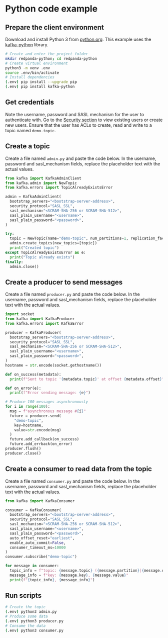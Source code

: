 # Python code example


## Prepare the client environment

Download and install Python 3 from [python.org](https://www.python.org/downloads). This example uses the [kafka-python](https://kafka-python.readthedocs.io/en/master/) library.

```bash
# Create and enter the project folder
mkdir redpanda-python; cd redpanda-python
# Create virtual environment
python3 -m venv .env
source .env/bin/activate
# Install dependencies
(.env) pip install --upgrade pip
(.env) pip install kafka-python
```


## Get credentials
Note the username, password and SASL mechanism for the user to authenticate with. Go to the [Security section](../acls) to view existing users or create new users. Ensure that the user has ACLs to create, read and write to a topic named `demo-topic`.


## Create a topic
Create a file named `admin.py` and paste the code below. In the username, password and sasl_mechanism fields, replace the placeholder text with the actual values.

```python title="admin.py"
from kafka import KafkaAdminClient
from kafka.admin import NewTopic
from kafka.errors import TopicAlreadyExistsError

admin = KafkaAdminClient(
  bootstrap_servers="<bootstrap-server-address>",
  security_protocol="SASL_SSL",
  sasl_mechanism="<SCRAM-SHA-256 or SCRAM-SHA-512>",
  sasl_plain_username="<username>",
  sasl_plain_password="<password>",
)

try:
  topic = NewTopic(name="demo-topic", num_partitions=1, replication_factor=1)
  admin.create_topics(new_topics=[topic])
  print("Created topic")
except TopicAlreadyExistsError as e:
  print("Topic already exists")
finally:
  admin.close()
```


## Create a producer to send messages
Create a file named `producer.py` and paste the code below. In the username, password and sasl_mechanism fields, replace the placeholder text with the actual values.

```python title="producer.py"
import socket
from kafka import KafkaProducer
from kafka.errors import KafkaError

producer = KafkaProducer(
  bootstrap_servers="<bootstrap-server-address>",
  security_protocol="SASL_SSL",
  sasl_mechanism="<SCRAM-SHA-256 or SCRAM-SHA-512>",
  sasl_plain_username="<username>",
  sasl_plain_password="<password>",
)
hostname = str.encode(socket.gethostname())

def on_success(metadata):
  print(f"Sent to topic '{metadata.topic}' at offset {metadata.offset}")

def on_error(e):
  print(f"Error sending message: {e}")

# Produce 100 messages asynchronously
for i in range(100):
  msg = f"asynchronous message #{i}"
  future = producer.send(
    "demo-topic",
    key=hostname,
    value=str.encode(msg)
  )
  future.add_callback(on_success)
  future.add_errback(on_error)
producer.flush()
producer.close()
```


## Create a consumer to read data from the topic
Create a file named `consumer.py` and paste the code below. In the username, password and sasl_mechanism fields, replace the placeholder text with the actual values.

```python title="consumer.py"
from kafka import KafkaConsumer

consumer = KafkaConsumer(
  bootstrap_servers="<bootstrap-server-address>",
  security_protocol="SASL_SSL",
  sasl_mechanism="<SCRAM-SHA-256 or SCRAM-SHA-512>",
  sasl_plain_username="<username>",
  sasl_plain_password="<password>",
  auto_offset_reset="earliest",
  enable_auto_commit=False,
  consumer_timeout_ms=10000
)
consumer.subscribe("demo-topic")

for message in consumer:
  topic_info = f"topic: {message.topic} ({message.partition}|{message.offset})"
  message_info = f"key: {message.key}, {message.value}"
  print(f"{topic_info}, {message_info}")
```


## Run scripts

```bash
# Create the topic
(.env) python3 admin.py
# Produce some data
(.env) python3 producer.py
# Consume the data
(.env) python3 consumer.py
```
